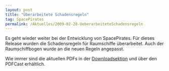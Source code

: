 ```yaml
---
layout: post
title: "Überarbeitete Schadensregeln"
tag: SpacePirates
permalink: /Aktuelles/2009-02-28-UeberarbeiteteSchadensregeln
---
```


Es geht wieder weiter bei der Entwicklung von SpacePirates. Für dieses Release wurden die Schadensregeln für Raumschiffe überarbeitet. Auch der Raumschiffbogen wurde an die neuen Regeln angepasst.

Wie immer sind die aktuellen PDFs in der [Downloadsektion](https://spacepirates.jcgames.de/Publikationen/) und über den PDFCast erhältlich.
